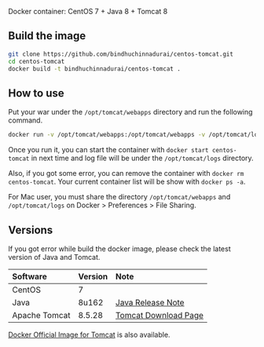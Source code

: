 Docker container: CentOS 7 + Java 8 + Tomcat 8

## Build the image

```sh
git clone https://github.com/bindhuchinnadurai/centos-tomcat.git
cd centos-tomcat
docker build -t bindhuchinnadurai/centos-tomcat .
```

## How to use
Put your war under the `/opt/tomcat/webapps` directory and run the following command.

```sh
docker run -v /opt/tomcat/webapps:/opt/tomcat/webapps -v /opt/tomcat/logs:/opt/tomcat/logs -p 8080:8080 -i -t --name centos-tomcat kirillf/centos-tomcat
```

Once you run it, you can start the container with `docker start centos-tomcat` in next time and log file will be under the `/opt/tomcat/logs` directory.

Also, if you got some error, you can remove the container with `docker rm centos-tomcat`. Your current container list will be show with `docker ps -a`.

For Mac user, you must share the directory `/opt/tomcat/webapps` and `/opt/tomcat/logs` on Docker > Preferences > File Sharing.

## Versions
If you got error while build the docker image, please check the latest version of Java and Tomcat.

|Software|Version|Note|
|:-----------|:------------|:------------|
|CentOS|7||
|Java|8u162|[Java Release Note](http://www.oracle.com/technetwork/java/javase/8u-relnotes-2225394.html)|
|Apache Tomcat|8.5.28|[Tomcat Download Page](http://tomcat.apache.org/download-80.cgi)|

[Docker Official Image for Tomcat](https://github.com/docker-library/tomcat) is also available.
